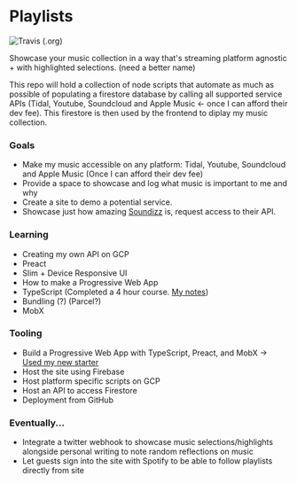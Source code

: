 # Playlists

![Travis (.org)](https://img.shields.io/travis/bmitchinson/Playlists?logo=travis&style=for-the-badge)

Showcase your music collection in a way that's streaming platform agnostic + with highlighted selections.
(need a better name)

This repo will hold a collection of node scripts that automate as much as possible of populating a firestore database by
calling all supported service APIs (Tidal, Youtube, Soundcloud and Apple Music <- once I can afford their dev fee). This
firestore is then used by the frontend to diplay my music collection.

### Goals

-   Make my music accessible on any platform: Tidal, Youtube, Soundcloud and Apple Music (Once I can afford their dev fee)
-   Provide a space to showcase and log what music is important to me and why
-   Create a site to demo a potential service.
-   Showcase just how amazing [Soundizz](https://soundiiz.com) is, request access to their API.

### Learning

-   Creating my own API on GCP
-   Preact
-   Slim + Device Responsive UI
-   How to make a Progressive Web App
-   TypeScript (Completed a 4 hour course. [My notes](https://github.com/bmitchinson/LearningTypescript))
-   Bundling (?) (Parcel?)
-   MobX

### Tooling

-   Build a Progressive Web App with TypeScript, Preact, and MobX -> [Used my new starter](github.com/bmitchinson/https://github.com/bmitchinson/preact-typescript-pwa-starter)
-   Host the site using Firebase
-   Host platform specific scripts on GCP
-   Host an API to access Firestore
-   Deployment from GitHub

### Eventually...

-   Integrate a twitter webhook to showcase music selections/highlights alongside personal writing to note random reflections on
    music
-   Let guests sign into the site with Spotify to be able to follow playlists directly from site
